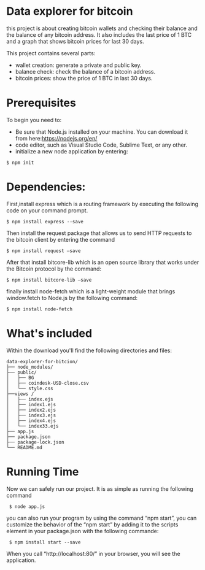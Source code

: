 # Data explorer for bitcoin 

this project is about creating bitcoin wallets and checking their balance and the balance of any bitcoin address. It also includes the last price of 1 BTC and a graph that shows bitcoin prices for last 30 days.

This project contains several parts:

 * wallet creation: generate a private and public key.
 * balance check: check the balance of a bitcoin address.
 * bitcoin prices: show the price of 1 BTC in last 30 days.

# Prerequisites
To begin you need to:

- Be sure that Node.js installed on your machine. You can download it from here:https://nodejs.org/en/
- code editor, such as Visual Studio Code, Sublime Text, or any other.
- initialize a new node application by entering:
 ```text
 $ npm init 
 ```
# Dependencies:
First,install express which is a routing framework by executing the following code on your command prompt.
  ```text
 $ npm install express --save
 ```
Then install the request package that allows us to send HTTP requests to the bitcoin client by  entering the command

 ```text
 $ npm install request –save
 ```
After that install bitcore-lib which is an open source library that works under the Bitcoin protocol by the command:
 ```text
 $ npm install bitcore-lib –save
 ``` 
finally install node-fetch which is a light-weight module that brings window.fetch to Node.js by the following command:
 ```text
 $ npm install node-fetch
 ```
# What's included
Within the download you'll find the following directories and files: 
```text
data-explorer-for-bitcion/
├── node_modules/
├── public/  
│   ├── BG
│   ├── coindesk-USD-close.csv
│   └── style.css
├──views /
│   ├── index.ejs
│   ├── index1.ejs
│   ├── index2.ejs
│   ├── index3.ejs
│   ├── index4.ejs
│   └── index33.ejs
├── app.js
├── package.json
├── package-lock.json
└── README.md
```
# Running Time
Now we can safely run our project. It is as simple as running the following command
```text
 $ node app.js
```
you can also run your program by using the command “npm start”, you can customize the behavior of the “npm start” by adding it to the scripts element in your package.json with the following commande:
```text
 $ npm install start --save
```
When you call “http://localhost:80/” in your browser, you will see the application.

